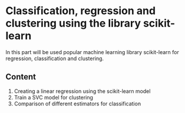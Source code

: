 # Classification, regression and clustering using the library scikit-learn
In this part will be used popular machine learning library scikit-learn for regression, classification and clustering.
## Content
1) Creating a linear regression using the scikit-learn model
2) Train a SVC model for clustering
3) Comparison of different estimators for classification